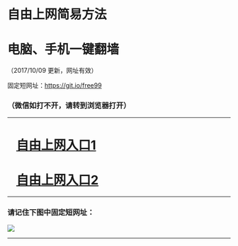﻿# 自由上网简易方法

# 电脑、手机一键翻墙

（2017/10/09 更新，网址有效）

固定短网址：https://git.io/free99

### （微信如打不开，请转到浏览器打开）


***





# &nbsp;&nbsp; <a href="http://ft16352685.fwq-tz-1001.info/fwqtz01.html?t=10090018418 " target="_blank">自由上网入口1</a>
# &nbsp;&nbsp; <a href="http://ft3094628480.fwq-tz-1002.info/fwqtz02.html?t=100900125146 " target="_blank">自由上网入口2</a>
***

### 请记住下图中固定短网址：

<img src="https://s3-us-west-2.amazonaws.com/fwq-1001/yjfq-20170905okok.png" /> 


***

